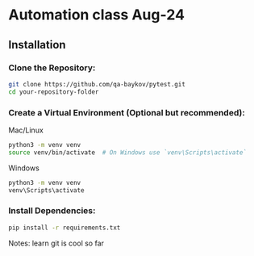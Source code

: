 # Automation class Aug-24

## Installation

### Clone the Repository:
```bash
git clone https://github.com/qa-baykov/pytest.git
cd your-repository-folder
```

### Create a Virtual Environment (Optional but recommended):
Mac/Linux
``` bash
python3 -m venv venv
source venv/bin/activate  # On Windows use `venv\Scripts\activate`
```

Windows
``` bash
python3 -m venv venv
venv\Scripts\activate
```

### Install Dependencies:
``` bash
pip install -r requirements.txt
```

Notes: learn git is cool so far
